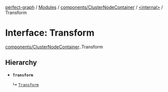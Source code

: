 [perfect-graph](../README.md) / [Modules](../modules.md) / [components/ClusterNodeContainer](../modules/components_ClusterNodeContainer.md) / [<internal\>](../modules/components_ClusterNodeContainer._internal_.md) / Transform

# Interface: Transform

[components/ClusterNodeContainer](../modules/components_ClusterNodeContainer.md).[<internal>](../modules/components_ClusterNodeContainer._internal_.md).Transform

## Hierarchy

- **`Transform`**

  ↳ [`Transform`](../classes/components_ClusterNodeContainer._internal_.Transform.md)
